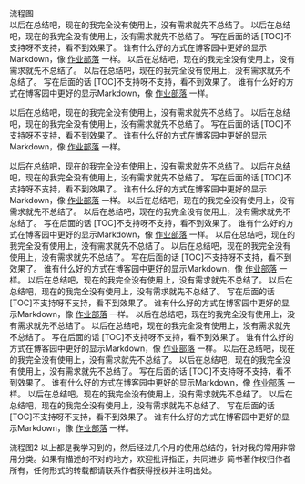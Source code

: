 <a id="1.1">流程图  </a>   
以后在总结吧，现在的我完全没有使用上，没有需求就先不总结了。 
以后在总结吧，现在的我完全没有使用上，没有需求就先不总结了。
写在后面的话
[TOC]不支持呀不支持，看不到效果了。
谁有什么好的方式在博客园中更好的显示Markdown，像 [作业部落](https://www.zybuluo.com/mdeditor) 一样。
以后在总结吧，现在的我完全没有使用上，没有需求就先不总结了。 
以后在总结吧，现在的我完全没有使用上，没有需求就先不总结了。
写在后面的话
[TOC]不支持呀不支持，看不到效果了。
谁有什么好的方式在博客园中更好的显示Markdown，像 [作业部落](https://www.zybuluo.com/mdeditor) 一样。

以后在总结吧，现在的我完全没有使用上，没有需求就先不总结了。 
以后在总结吧，现在的我完全没有使用上，没有需求就先不总结了。
写在后面的话
[TOC]不支持呀不支持，看不到效果了。
谁有什么好的方式在博客园中更好的显示Markdown，像 [作业部落](https://www.zybuluo.com/mdeditor) 一样。

以后在总结吧，现在的我完全没有使用上，没有需求就先不总结了。 
以后在总结吧，现在的我完全没有使用上，没有需求就先不总结了。
写在后面的话
[TOC]不支持呀不支持，看不到效果了。
谁有什么好的方式在博客园中更好的显示Markdown，像 [作业部落](https://www.zybuluo.com/mdeditor) 一样。
以后在总结吧，现在的我完全没有使用上，没有需求就先不总结了。 
以后在总结吧，现在的我完全没有使用上，没有需求就先不总结了。
写在后面的话
[TOC]不支持呀不支持，看不到效果了。
谁有什么好的方式在博客园中更好的显示Markdown，像 [作业部落](https://www.zybuluo.com/mdeditor) 一样。
以后在总结吧，现在的我完全没有使用上，没有需求就先不总结了。 
以后在总结吧，现在的我完全没有使用上，没有需求就先不总结了。
写在后面的话
[TOC]不支持呀不支持，看不到效果了。
谁有什么好的方式在博客园中更好的显示Markdown，像 [作业部落](https://www.zybuluo.com/mdeditor) 一样。
以后在总结吧，现在的我完全没有使用上，没有需求就先不总结了。 
以后在总结吧，现在的我完全没有使用上，没有需求就先不总结了。
写在后面的话
[TOC]不支持呀不支持，看不到效果了。
谁有什么好的方式在博客园中更好的显示Markdown，像 [作业部落](https://www.zybuluo.com/mdeditor) 一样。
以后在总结吧，现在的我完全没有使用上，没有需求就先不总结了。 
以后在总结吧，现在的我完全没有使用上，没有需求就先不总结了。
写在后面的话
[TOC]不支持呀不支持，看不到效果了。
谁有什么好的方式在博客园中更好的显示Markdown，像 [作业部落](https://www.zybuluo.com/mdeditor) 一样。
以后在总结吧，现在的我完全没有使用上，没有需求就先不总结了。 
以后在总结吧，现在的我完全没有使用上，没有需求就先不总结了。
写在后面的话
[TOC]不支持呀不支持，看不到效果了。
谁有什么好的方式在博客园中更好的显示Markdown，像 [作业部落](https://www.zybuluo.com/mdeditor) 一样。
以后在总结吧，现在的我完全没有使用上，没有需求就先不总结了。 
以后在总结吧，现在的我完全没有使用上，没有需求就先不总结了。
写在后面的话
[TOC]不支持呀不支持，看不到效果了。
谁有什么好的方式在博客园中更好的显示Markdown，像 [作业部落](https://www.zybuluo.com/mdeditor) 一样。

<a id="1.2">流程图2  </a> 
以上都是我学习到的，然后经过几个月的使用总结的，针对我的常用非常用分类。如果有描述的不对的地方，欢迎批评指正，共同进步
简书著作权归作者所有，任何形式的转载都请联系作者获得授权并注明出处。